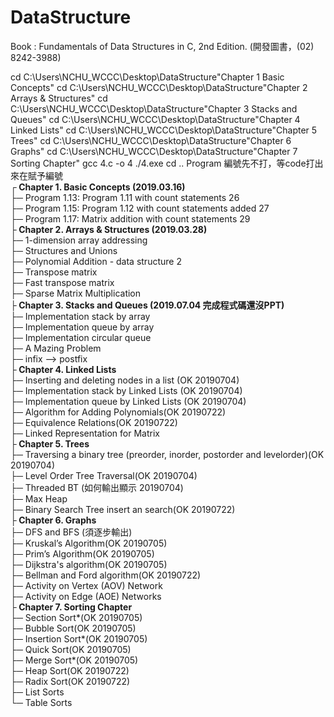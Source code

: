 # DataStructure
Book : Fundamentals of Data Structures in C, 2nd Edition. (開發圖書，(02) 8242-3988)

 cd C:\Users\NCHU_WCCC\Desktop\DataStructure\"Chapter 1 Basic Concepts"
 cd C:\Users\NCHU_WCCC\Desktop\DataStructure\"Chapter 2 Arrays & Structures"
 cd C:\Users\NCHU_WCCC\Desktop\DataStructure\"Chapter 3 Stacks and Queues"
 cd C:\Users\NCHU_WCCC\Desktop\DataStructure\"Chapter 4 Linked Lists"
 cd C:\Users\NCHU_WCCC\Desktop\DataStructure\"Chapter 5 Trees"
 cd C:\Users\NCHU_WCCC\Desktop\DataStructure\"Chapter 6 Graphs"
 cd C:\Users\NCHU_WCCC\Desktop\DataStructure\"Chapter 7 Sorting Chapter"
 gcc 4.c -o 4
 ./4.exe
 cd ..
Program 編號先不打，等code打出來在賦予編號<br />
┌<b> Chapter 1. Basic Concepts (2019.03.16)</b><br />
├─ Program 1.13: Program 1.11 with count statements   26<br />
├─ Program 1.15: Program 1.12 with count statements added   27<br />
├─ Program 1.17: Matrix addition with count statements   29<br />
├<b> Chapter 2. Arrays & Structures (2019.03.28)</b><br />
├─ 1-dimension array addressing<br />
├─ Structures and Unions<br />
├─ Polynomial Addition - data structure 2<br />
├─ Transpose matrix<br />
├─ Fast transpose matrix<br />
├─ Sparse Matrix Multiplication<br />
├<b> Chapter 3. Stacks and Queues (2019.07.04 完成程式碼還沒PPT)</b><br />
├─ Implementation stack by array<br />
├─ Implementation queue by array<br />
├─ Implementation circular queue<br />
├─ A Mazing Problem<br />
├─ infix --> postfix <br />
├<b> Chapter 4. Linked Lists</b><br />
├─ Inserting and deleting nodes in a list (OK 20190704)<br />
├─ Implementation stack by Linked Lists (OK 20190704)<br />
├─ Implementation queue by Linked Lists (OK 20190704)<br />
├─ Algorithm for Adding Polynomials(OK 20190722)<br />
├─ Equivalence Relations(OK 20190722)<br />
├─ Linked Representation for Matrix<br />
├<b> Chapter 5. Trees</b><br />
├─ Traversing a binary tree (preorder, inorder, postorder and levelorder)(OK 20190704)<br />
├─ Level Order Tree Traversal(OK 20190704)<br />
├─ Threaded BT (如何輸出顯示 20190704)<br />
├─ Max Heap<br />
├─ Binary Search Tree insert an search(OK 20190722)<br />
├<b> Chapter 6. Graphs</b><br />
├─ DFS and BFS (須逐步輸出)<br />
├─ Kruskal’s Algorithm(OK 20190705)<br />
├─ Prim’s Algorithm(OK 20190705)<br />
├─ Dijkstra's algorithm(OK 20190705)<br />
├─ Bellman and Ford algorithm(OK 20190722)<br />
├─ Activity on Vertex (AOV) Network<br />
├─ Activity on Edge (AOE) Networks<br />
├<b> Chapter 7. Sorting Chapter</b><br />
├─ Section Sort*(OK 20190705)<br />
├─ Bubble Sort(OK 20190705)<br />
├─ Insertion Sort*(OK 20190705)<br />
├─ Quick Sort(OK 20190705)<br />
├─ Merge Sort*(OK 20190705)<br />
├─ Heap Sort(OK 20190722)<br />
├─ Radix Sort(OK 20190722)<br />
├─ List Sorts<br />
└─ Table Sorts<br />